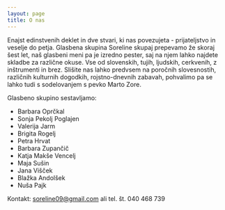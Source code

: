 ```yaml
---
layout: page
title: O nas
---
```


Enajst edinstvenih deklet in dve stvari, ki nas povezujeta - prijateljstvo in veselje do petja. Glasbena skupina Soreline skupaj prepevamo že skoraj šest let, naš glasbeni meni pa je izredno pester, saj na njem lahko najdete skladbe za različne okuse. Vse od slovenskih, tujih, ljudskih, cerkvenih, z inštrumenti in brez. Slišite nas lahko predvsem na poročnih slovesnostih, različnih kulturnih dogodkih, rojstno-dnevnih zabavah, pohvalimo pa se lahko tudi s sodelovanjem s pevko Marto Zore.

Glasbeno skupino sestavljamo:

* Barbara Oprčkal
* Sonja Pekolj Poglajen
* Valerija Jarm
* Brigita Rogelj
* Petra Hrvat
* Barbara Zupančič
* Katja Makše Vencelj
* Maja Sušin
* Jana Višček
* Blažka Andolšek
* Nuša Pajk


Kontakt: [soreline09@gmail.com](mailto:soreline09@gmail.com) ali tel. št. 040 468 739
